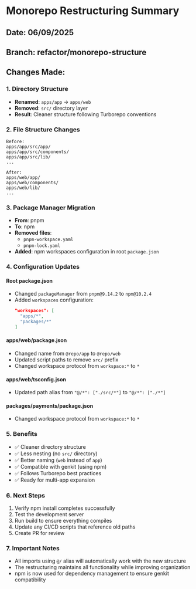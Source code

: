 # Monorepo Restructuring Summary

## Date: 06/09/2025
## Branch: refactor/monorepo-structure

## Changes Made:

### 1. Directory Structure
- **Renamed**: `apps/app` → `apps/web`
- **Removed**: `src/` directory layer
- **Result**: Cleaner structure following Turborepo conventions

### 2. File Structure Changes
```
Before:
apps/app/src/app/
apps/app/src/components/
apps/app/src/lib/
...

After:
apps/web/app/
apps/web/components/
apps/web/lib/
...
```

### 3. Package Manager Migration
- **From**: pnpm
- **To**: npm
- **Removed files**:
  - `pnpm-workspace.yaml`
  - `pnpm-lock.yaml`
- **Added**: npm workspaces configuration in root `package.json`

### 4. Configuration Updates

#### Root package.json
- Changed `packageManager` from `pnpm@9.14.2` to `npm@10.2.4`
- Added `workspaces` configuration:
  ```json
  "workspaces": [
    "apps/*",
    "packages/*"
  ]
  ```

#### apps/web/package.json
- Changed name from `@repo/app` to `@repo/web`
- Updated script paths to remove `src/` prefix
- Changed workspace protocol from `workspace:*` to `*`

#### apps/web/tsconfig.json
- Updated path alias from `"@/*": ["./src/*"]` to `"@/*": ["./*"]`

#### packages/payments/package.json
- Changed workspace protocol from `workspace:*` to `*`

### 5. Benefits
- ✅ Cleaner directory structure
- ✅ Less nesting (no `src/` directory)
- ✅ Better naming (`web` instead of `app`)
- ✅ Compatible with genkit (using npm)
- ✅ Follows Turborepo best practices
- ✅ Ready for multi-app expansion

### 6. Next Steps
1. Verify npm install completes successfully
2. Test the development server
3. Run build to ensure everything compiles
4. Update any CI/CD scripts that reference old paths
5. Create PR for review

### 7. Important Notes
- All imports using `@/` alias will automatically work with the new structure
- The restructuring maintains all functionality while improving organization
- npm is now used for dependency management to ensure genkit compatibility
